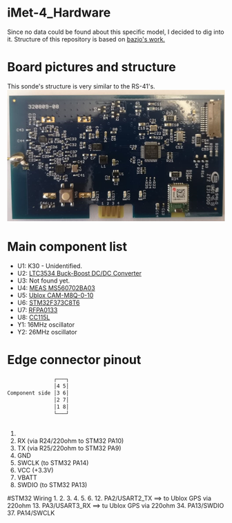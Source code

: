 # iMet-4_Hardware
Since no data could be found about this specific model, I decided to dig into it. 
Structure of this repository is based on [bazjo's work.](https://github.com/bazjo/RS41_Hardware/)


# Board pictures and structure
This sonde's structure is very similar to the RS-41's. 
![Main Board](pictures/main_board.jpg?raw=true "Main Board")



# Main component list
* U1: K30 - Unidentified.
* U2: [LTC3534 Buck-Boost DC/DC Converter](datasheets/ltc3534.pdf)
* U3: Not found yet.
* U4: [MEAS MS560702BA03](datasheets/MS560702BA03.pdf)
* U5: [Ublox CAM-M8Q-0-10](datasheets/CAM-M8-FW3.pdf)
* U6: [STM32F373C8T6](datasheets/stm32f373xxx)
* U7: [RFPA0133](datasheets/rfpa0133.pdf)
* U8: [CC115L](datasheets/cc115L.pdf)
* Y1: 16MHz oscillator
* Y2: 26MHz oscillator

# Edge connector pinout

 ```
                ┌───┐
                │4 5│
Component side │3 6│
                │2 7│
                │1 8│
                └───┘
				
 ```
1.
2. RX (via R24/220ohm to STM32 PA10)
3. TX (via R25/220ohm to STM32 PA9)
4. GND
5. SWCLK (to STM32 PA14)
6. VCC (+3.3V)
7. VBATT
8. SWDIO (to STM32 PA13)

#STM32 Wiring
1.
2.
3.
4.
5.
6.
12. PA2/USART2_TX ==> to Ublox GPS via 220ohm
13. PA3/USART3_RX ==> tu Ublox GPS via 220ohm
34. PA13/SWDIO
37. PA14/SWCLK
